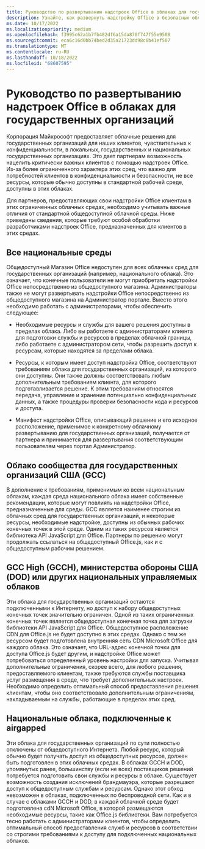 ```yaml
---
title: Руководство по развертыванию надстроек Office в облаках для государственных организаций
description: Узнайте, как развернуть надстройку Office в безопасных облачных средах для государственных организаций
ms.date: 10/17/2022
ms.localizationpriority: medium
ms.openlocfilehash: f3995c62a1b7fb482df6a15da870f747f55e9508
ms.sourcegitcommit: eca6c16d0bb74bed2d35a21723dd98c6b41ef507
ms.translationtype: MT
ms.contentlocale: ru-RU
ms.lasthandoff: 10/18/2022
ms.locfileid: "68607595"
---
```

# <a name="guidance-for-deploying-office-add-ins-on-government-clouds"></a>Руководство по развертыванию надстроек Office в облаках для государственных организаций

Корпорация Майкрософт предоставляет облачные решения для государственных организаций для наших клиентов, чувствительных к конфиденциальности, в локальных, государственных и национальных государственных организациях. Это дает партнерам возможность нацелить критически важных клиентов с помощью надстроек Office. Из-за более ограниченного характера этих сред, что важно для потребностей клиентов в конфиденциальности и безопасности, не все ресурсы, которые обычно доступны в стандартной рабочей среде, доступны в этих облаках.

Для партнеров, предоставляющих свои надстройки Office клиентам в этих ограниченных облачных средах, необходимо учитывать важные отличия от стандартной общедоступной облачной среды. Ниже приведены сведения, которые требуют особой обработки разработчиками надстроек Office, предназначенных для клиентов в этих средах.

## <a name="all-sovereign-environments"></a>Все национальные среды

Общедоступный Магазин Office недоступен для всех облачных сред для государственных организаций (например, национального облака). Это означает, что конечные пользователи не могут приобретать надстройки Office непосредственно из общедоступного магазина. Администраторы также не могут развертывать надстройки Office непосредственно из общедоступного магазина на Администратор портале. Вместо этого необходимо работать с администраторами, чтобы обеспечить следующее:

- Необходимые ресурсы и службы для вашего решения доступны в пределах облака. Либо вы работаете с администраторами клиента для подготовки службы и ресурсов в пределах облачной границы, либо работаете с администратором сети, чтобы разрешить доступ к ресурсам, которые находятся за пределами облака.

- Ресурсы, к которым имеет доступ надстройка Office, соответствуют требованиям облака для государственных организаций, из которого они доступны. Они также должны соответствовать любым дополнительным требованиям клиента, для которого подготавливается решение. К этим требованиям относятся передача, управление и хранение потенциально конфиденциальных данных, а также процедуры проверки безопасности кода и ресурсов и доступа.

- Манифест надстройки Office, описывающий решение и его исходное расположение, применимое к конкретному облачному развертыванию для государственных организаций, получается от партнера и принимается для развертывания соответствующим пользователям через портал Администратор.

## <a name="us-government-community-cloud-gcc"></a>Облако сообщества для государственных организаций США (GCC)

В дополнение к требованиям, применимым ко всем национальным облакам, каждая среда национального облака имеет собственные рекомендации, которые могут повлиять на надстройки Office, предназначенные для среды. GCC является наименее строгим из облачных сред для государственных организаций, и некоторые ресурсы, необходимые надстройке, доступны из обычных рабочих конечных точек в этой среде. Одним из таких ресурсов является библиотека API JavaScript для Office. Партнеры по решению могут продолжать ссылаться на общедоступный Office.js, как и с общедоступным рабочим решением.

## <a name="gcc-high-gcch-us-department-of-defense-dod-or-other-sovereign-managed-clouds"></a>GCC High (GCCH), министерства обороны США (DOD) или других национальных управляемых облаков

Эти облака для государственных организаций остаются подключенными к Интернету, но доступ к набору общедоступных конечных точек значительно ограничен. Одной из таких ограниченных конечных точек является общедоступная конечная точка для загрузки библиотеки API JavaScript для Office. Общедоступное расположение CDN для Office.js не будет доступно в этих средах. Однако с тем же ресурсом будет подготовлена внутренняя сеть CDN Microsoft Office для каждого облака. Это означает, что URL-адрес конечной точки для доступа Office.js будет другим, и надстройке Office может потребоваться определенный уровень настройки для запуска. Учитывая дополнительные ограничения, скорее всего, для любого решения, предоставляемого клиентам, также требуются службы поставщика услуг размещения в среде, что требует дополнительных настроек. Необходимо определить оптимальный способ предоставления решения клиентам, чтобы оно соответствовало дополнительным ограничениям, накладываемым на службы, работающие в пределах этих сред.

## <a name="airgapped-sovereign-clouds"></a>Национальные облака, подключенные к airgapped

Эти облака для государственных организаций по сути полностью отключены от общедоступного Интернета. Любой ресурс, который обычно будет получать доступ из общедоступных ресурсов, должен быть подготовлен в этих облачных средах. В облаках GCCH и DOD, упомянутых ранее, большинству (если не всех) поставщиков решений потребуется подготовить свои службы и ресурсы в облаке. Существует возможность создания исключений брандмауэра, которые разрешают доступ к общедоступным службам и ресурсам. Однако этот обход невозможен в облаках, подключенных по беспроводной сети. Как и в случае с облаками GCCH и DOD, в каждой облачной среде будет подготовлена cdN Microsoft Office, в которой размещаются необходимые ресурсы, такие как Office.js библиотеки. Вам потребуется тесно работать с администраторами клиентов, чтобы определить оптимальный способ предоставления служб и ресурсов в соответствии со строгими требованиями к доступу для подключенных национальных облаков.
